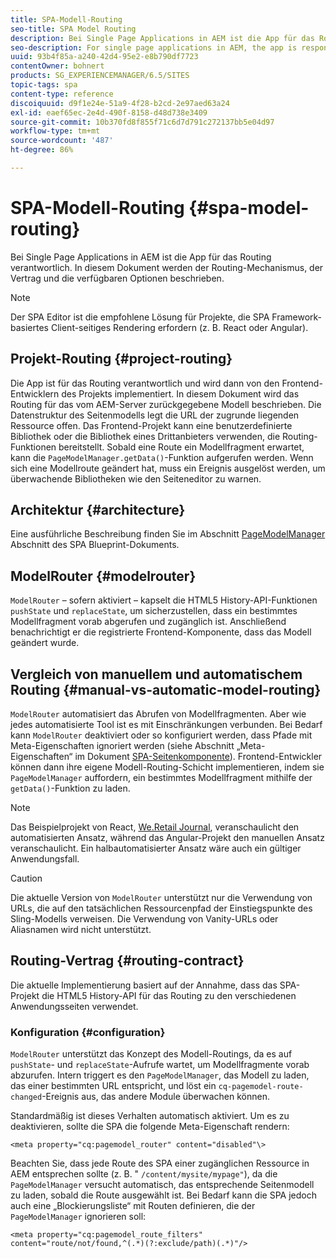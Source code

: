 ```yaml
---
title: SPA-Modell-Routing
seo-title: SPA Model Routing
description: Bei Single Page Applications in AEM ist die App für das Routing verantwortlich. In diesem Dokument werden der Routing-Mechanismus, der Vertrag und die verfügbaren Optionen beschrieben.
seo-description: For single page applications in AEM, the app is responsible for the routing. This document describes the routing mechanism, the contract, and options available.
uuid: 93b4f85a-a240-42d4-95e2-e8b790df7723
contentOwner: bohnert
products: SG_EXPERIENCEMANAGER/6.5/SITES
topic-tags: spa
content-type: reference
discoiquuid: d9f1e24e-51a9-4f28-b2cd-2e97aed63a24
exl-id: eaef65ec-2e4d-490f-8158-d48d738e3409
source-git-commit: 10b370fd8f855f71c6d7d791c272137bb5e04d97
workflow-type: tm+mt
source-wordcount: '487'
ht-degree: 86%

---
```


# SPA-Modell-Routing {#spa-model-routing}

Bei Single Page Applications in AEM ist die App für das Routing verantwortlich. In diesem Dokument werden der Routing-Mechanismus, der Vertrag und die verfügbaren Optionen beschrieben.

>[!NOTE]
>
>Der SPA Editor ist die empfohlene Lösung für Projekte, die SPA Framework-basiertes Client-seitiges Rendering erfordern (z. B. React oder Angular).

## Projekt-Routing {#project-routing}

Die App ist für das Routing verantwortlich und wird dann von den Frontend-Entwicklern des Projekts implementiert. In diesem Dokument wird das Routing für das vom AEM-Server zurückgegebene Modell beschrieben. Die Datenstruktur des Seitenmodells legt die URL der zugrunde liegenden Ressource offen. Das Frontend-Projekt kann eine benutzerdefinierte Bibliothek oder die Bibliothek eines Drittanbieters verwenden, die Routing-Funktionen bereitstellt. Sobald eine Route ein Modellfragment erwartet, kann die `PageModelManager.getData()`-Funktion aufgerufen werden. Wenn sich eine Modellroute geändert hat, muss ein Ereignis ausgelöst werden, um überwachende Bibliotheken wie den Seiteneditor zu warnen.

## Architektur {#architecture}

Eine ausführliche Beschreibung finden Sie im Abschnitt [PageModelManager](/help/sites-developing/spa-blueprint.md#pagemodelmanager) Abschnitt des SPA Blueprint-Dokuments.

## ModelRouter {#modelrouter}

`ModelRouter` – sofern aktiviert – kapselt die HTML5 History-API-Funktionen `pushState` und `replaceState`, um sicherzustellen, dass ein bestimmtes Modellfragment vorab abgerufen und zugänglich ist. Anschließend benachrichtigt er die registrierte Frontend-Komponente, dass das Modell geändert wurde.

## Vergleich von manuellem und automatischem Routing {#manual-vs-automatic-model-routing}

`ModelRouter` automatisiert das Abrufen von Modellfragmenten. Aber wie jedes automatisierte Tool ist es mit Einschränkungen verbunden. Bei Bedarf kann `ModelRouter` deaktiviert oder so konfiguriert werden, dass Pfade mit Meta-Eigenschaften ignoriert werden (siehe Abschnitt „Meta-Eigenschaften“ im Dokument [SPA-Seitenkomponente](/help/sites-developing/spa-page-component.md)). Frontend-Entwickler können dann ihre eigene Modell-Routing-Schicht implementieren, indem sie `PageModelManager` auffordern, ein bestimmtes Modellfragment mithilfe der `getData()`-Funktion zu laden.

>[!NOTE]
>
>Das Beispielprojekt von React, [We.Retail Journal](https://github.com/adobe/aem-sample-we-retail-journal), veranschaulicht den automatisierten Ansatz, während das Angular-Projekt den manuellen Ansatz veranschaulicht. Ein halbautomatisierter Ansatz wäre auch ein gültiger Anwendungsfall.

>[!CAUTION]
>
>Die aktuelle Version von `ModelRouter` unterstützt nur die Verwendung von URLs, die auf den tatsächlichen Ressourcenpfad der Einstiegspunkte des Sling-Modells verweisen. Die Verwendung von Vanity-URLs oder Aliasnamen wird nicht unterstützt.

## Routing-Vertrag {#routing-contract}

Die aktuelle Implementierung basiert auf der Annahme, dass das SPA-Projekt die HTML5 History-API für das Routing zu den verschiedenen Anwendungsseiten verwendet.

### Konfiguration {#configuration}

`ModelRouter` unterstützt das Konzept des Modell-Routings, da es auf `pushState`- und `replaceState`-Aufrufe wartet, um Modellfragmente vorab abzurufen. Intern triggert es den `PageModelManager`, das Modell zu laden, das einer bestimmten URL entspricht, und löst ein `cq-pagemodel-route-changed`-Ereignis aus, das andere Module überwachen können.

Standardmäßig ist dieses Verhalten automatisch aktiviert. Um es zu deaktivieren, sollte die SPA die folgende Meta-Eigenschaft rendern:

```
<meta property="cq:pagemodel_router" content="disabled"\>
```

Beachten Sie, dass jede Route des SPA einer zugänglichen Ressource in AEM entsprechen sollte (z. B. &quot; `/content/mysite/mypage"`), da die `PageModelManager` versucht automatisch, das entsprechende Seitenmodell zu laden, sobald die Route ausgewählt ist. Bei Bedarf kann die SPA jedoch auch eine „Blockierungsliste“ mit Routen definieren, die der `PageModelManager` ignorieren soll:

```
<meta property="cq:pagemodel_route_filters" content="route/not/found,^(.*)(?:exclude/path)(.*)"/>
```
